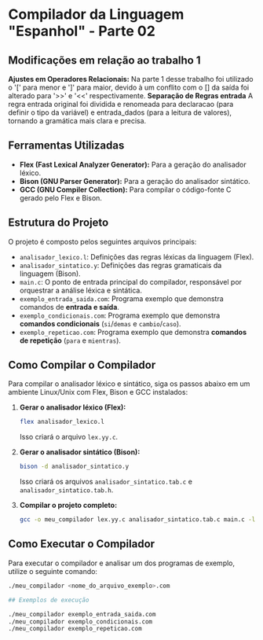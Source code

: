 # Compilador da Linguagem "Espanhol" - Parte 02

## Modificações em relação ao trabalho 1

**Ajustes em Operadores Relacionais:** Na parte 1 desse trabalho foi utilizado o '[' para menor e ']' para maior, devido à um conflito com o [] da saída foi alterado para '>>' e '<<' respectivamente.
**Separação de Regras entrada** A regra entrada original foi dividida e renomeada para declaracao (para definir o tipo da variável) e entrada_dados (para a leitura de valores), tornando a gramática mais clara e precisa.

## Ferramentas Utilizadas

* **Flex (Fast Lexical Analyzer Generator):** Para a geração do analisador léxico.
* **Bison (GNU Parser Generator):** Para a geração do analisador sintático.
* **GCC (GNU Compiler Collection):** Para compilar o código-fonte C gerado pelo Flex e Bison.

## Estrutura do Projeto

O projeto é composto pelos seguintes arquivos principais:

* `analisador_lexico.l`: Definições das regras léxicas da linguagem (Flex).
* `analisador_sintatico.y`: Definições das regras gramaticais da linguagem (Bison).
* `main.c`: O ponto de entrada principal do compilador, responsável por orquestrar a análise léxica e sintática.
* `exemplo_entrada_saida.com`: Programa exemplo que demonstra comandos de **entrada e saída**.
* `exemplo_condicionais.com`: Programa exemplo que demonstra **comandos condicionais** (`si`/`demas` e `cambio`/`caso`).
* `exemplo_repeticao.com`: Programa exemplo que demonstra **comandos de repetição** (`para` e `mientras`).

## Como Compilar o Compilador

Para compilar o analisador léxico e sintático, siga os passos abaixo em um ambiente Linux/Unix com Flex, Bison e GCC instalados:

1.  **Gerar o analisador léxico (Flex):**
    ```bash
    flex analisador_lexico.l
    ```
    Isso criará o arquivo `lex.yy.c`.

2.  **Gerar o analisador sintático (Bison):**
    ```bash
    bison -d analisador_sintatico.y
    ```
    Isso criará os arquivos `analisador_sintatico.tab.c` e `analisador_sintatico.tab.h`.

3.  **Compilar o projeto completo:**
    ```bash
    gcc -o meu_compilador lex.yy.c analisador_sintatico.tab.c main.c -lfl
    ```

## Como Executar o Compilador

Para executar o compilador e analisar um dos programas de exemplo, utilize o seguinte comando:

```bash
./meu_compilador <nome_do_arquivo_exemplo>.com

## Exemplos de execução

./meu_compilador exemplo_entrada_saida.com
./meu_compilador exemplo_condicionais.com
./meu_compilador exemplo_repeticao.com